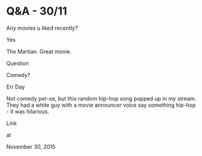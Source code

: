 # Q&A - 30/11
Any movies u liked recently?

Yes

The Martian. Great movie.

Question

Comedy?

Err Day 

Not comedy per-se, but this random hip-hop song popped up in my stream. They had a white guy with a movie announcer voice say something hip-hop - it was hilarious. 

Link








at

November 30, 2015















